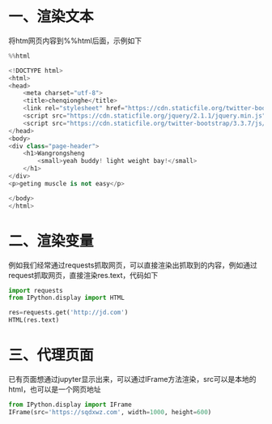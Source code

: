 
# 一、渲染文本
将htm网页内容到%%html后面，示例如下


```python
%%html

<!DOCTYPE html>
<html>
<head>
	<meta charset="utf-8"> 
    <title>chenqionghe</title>
    <link rel="stylesheet" href="https://cdn.staticfile.org/twitter-bootstrap/3.3.7/css/bootstrap.min.css">
    <script src="https://cdn.staticfile.org/jquery/2.1.1/jquery.min.js"></script>
    <script src="https://cdn.staticfile.org/twitter-bootstrap/3.3.7/js/bootstrap.min.js"></script>
</head>
<body>
<div class="page-header">
    <h1>Wangrongsheng
        <small>yeah buddy! light weight bay!</small>
    </h1>
</div>
<p>geting muscle is not easy</p>

</body>
</html>
```



# 二、渲染变量
例如我们经常通过requests抓取网页，可以直接渲染出抓取到的内容，例如通过request抓取网页，直接渲染res.text，代码如下


```python
import requests
from IPython.display import HTML

res=requests.get('http://jd.com')
HTML(res.text)
```








# 三、代理页面
已有页面想通过jupyter显示出来，可以通过IFrame方法渲染，src可以是本地的html，也可以是一个网页地址


```python
from IPython.display import IFrame
IFrame(src='https://sqdxwz.com', width=1000, height=600)
```

